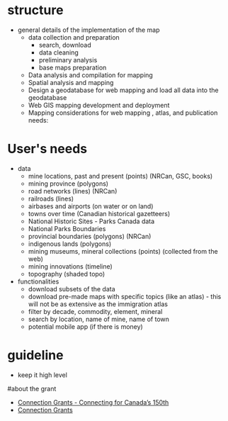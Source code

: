 # structure
- general details of the implementation of the map
  - data collection and preparation
    - search, download
    - data cleaning
    - preliminary analysis
    - base maps preparation
  - Data analysis and compilation for mapping
  - Spatial analysis and mapping
  - Design a geodatabase for web mapping and load all data into the geodatabase
  - Web GIS mapping development and deployment
  - Mapping considerations for web mapping , atlas, and publication needs:

# User's needs
- data
  - mine locations, past and present (points) (NRCan, GSC, books)
  - mining province (polygons) 
  - road networks (lines) (NRCan) 
  - railroads (lines)
  - airbases and airports (on water or on land)
  - towns over time (Canadian historical gazetteers)
  - National Historic Sites - Parks Canada data 
  - National Parks Boundaries
  - provincial boundaries (polygons) (NRCan) 
  - indigenous lands (polygons) 
  - mining museums, mineral collections (points) (collected from the web)
  - mining innovations (timeline)
  - topography (shaded topo)
- functionalities
  - download subsets of the data 
  - download pre-made maps with specific topics (like an atlas) - this will not be as extensive as the immigration atlas
  - filter by decade, commodity, element, mineral
  - search by location, name of mine, name of town
  - potential mobile app (if there is money)

# guideline
- keep it high level

#about the grant
- [Connection Grants - Connecting for Canada’s 150th](http://www.sshrc-crsh.gc.ca/funding-financement/programs-programmes/canadas_150th_anniversary-150e_anniversaire_du_Canada-eng.aspx)
- [Connection Grants](http://www.sshrc-crsh.gc.ca/funding-financement/programs-programmes/connection_grants-subventions_connexion-eng.aspx#chart)